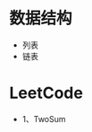 <h1>数据结构</h1>
<ul>
    <li>列表</li>
    <li>链表</li>
</ul>
<h1>LeetCode</h1>
<ul>
    <li>1、TwoSum</li>
</ul>
